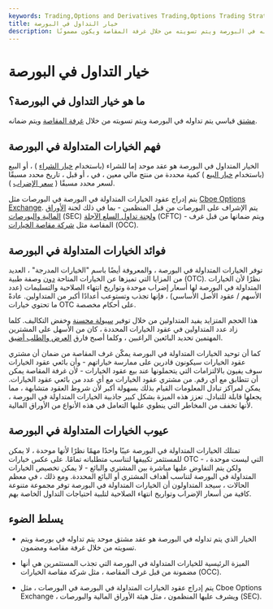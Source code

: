 ```yaml
---
keywords: Trading,Options and Derivatives Trading,Options Trading Strategy and Education,Options and Derivatives,Strategy and Education
title: خيار التداول في البورصة
description: الخيار الذي يتم تداوله في البورصة هو عقد مشتق موحد يتم تداوله في البورصة ويتم تسويته من خلال غرفة المقاصة ويكون مضمونًا.
---
```


# خيار التداول في البورصة
## ما هو خيار التداول في البورصة؟

[مشتق](/derivative) قياسي يتم تداوله في البورصة ويتم تسويته من خلال [غرفة المقاصة](/clearinghouse) ويتم ضمانه.

## فهم الخيارات المتداولة في البورصة

الخيار المتداول في البورصة هو عقد موحد إما للشراء (باستخدام [خيار الشراء](/calloption) ) ، أو البيع (باستخدام [خيار البيع](/putoption) ) كمية محددة من منتج مالي معين ، في ، أو قبل ، تاريخ محدد مسبقًا لسعر محدد مسبقًا ( [سعر الإضراب](/strikeprice) ).

يتم إدراج عقود الخيارات المتداولة في البورصة في البورصات مثل [Cboe Options Exchange](/cboe). يتم الإشراف على البورصات من قبل المنظمين - بما في ذلك لجنة [الأوراق المالية والبورصات](/sec) (SEC) [ولجنة تداول السلع الآجلة](/cftc) (CFTC) - ويتم ضمانها من قبل غرف المقاصة مثل [شركة مقاصة الخيارات](/occ) (OCC).

## فوائد الخيارات المتداولة في البورصة

توفر الخيارات المتداولة في البورصة ، والمعروفة أيضًا باسم "الخيارات المدرجة" ، العديد من المزايا التي تميزها عن الخيارات المتاحة [دون](/otc) وصفة طبية (OTC). نظرًا لأن الخيارات المتداولة في البورصة لها أسعار إضراب موحدة وتواريخ انتهاء الصلاحية والتسليمات (عدد الأسهم / عقود الأصل الأساسي) ، فإنها تجذب وتستوعب أعدادًا أكبر من المتداولين. عادةً ما تحتوي خيارات OTC على أحكام مخصصة.

هذا الحجم المتزايد يفيد المتداولين من خلال توفير [سيولة محسنة](/liquidity) وخفض التكاليف. كلما زاد عدد المتداولين في عقود الخيارات المحددة ، كان من الأسهل على المشترين المهتمين تحديد البائعين الراغبين ، وكلما أصبح فارق [العرض والطلب أضيق](/bid-askspread).

كما أن توحيد الخيارات المتداولة في البورصة يمكّن غرف المقاصة من ضمان أن مشتري عقود الخيارات سيكونون قادرين على ممارسة خياراتهم - وأن بائعي عقود الخيارات سوف يفيون بالالتزامات التي يتحملونها عند بيع عقود الخيارات - لأن غرفة المقاصة يمكن أن تتطابق مع أي رقم. من مشتري عقود الخيارات مع أي عدد من بائعي عقود الخيارات. يمكن لمراكز تبادل المعلومات القيام بذلك بسهولة أكبر لأن شروط العقود متشابهة ، مما يجعلها قابلة للتبادل. تعزز هذه الميزة بشكل كبير جاذبية الخيارات المتداولة في البورصة ، لأنها تخفف من المخاطر التي ينطوي عليها التعامل في هذه الأنواع من الأوراق المالية.

## عيوب الخيارات المتداولة في البورصة

تمتلك الخيارات المتداولة في البورصة عيبًا واحدًا مهمًا نظرًا لأنها موحدة ، لا يمكن للمستثمر تكييفها لتناسب متطلباته تمامًا. على عكس خيارات OTC - التي ليست موحدة ، ولكن يتم التفاوض عليها مباشرة بين المشتري والبائع - لا يمكن تخصيص الخيارات المتداولة في البورصة لتناسب أهداف المشتري أو البائع المحددة. ومع ذلك ، في معظم الحالات ، سيجد المتداولون أن الخيارات المتداولة في البورصة توفر مجموعة متنوعة كافية من أسعار الإضراب وتواريخ انتهاء الصلاحية لتلبية احتياجات التداول الخاصة بهم.

## يسلط الضوء

- الخيار الذي يتم تداوله في البورصة هو عقد مشتق موحد يتم تداوله في بورصة ويتم تسويته من خلال غرفة مقاصة ومضمون.

- الميزة الرئيسية للخيارات المتداولة في البورصة التي تجذب المستثمرين هي أنها مضمونة من قبل غرف المقاصة ، مثل شركة مقاصة الخيارات (OCC).

- يتم إدراج عقود الخيارات المتداولة في البورصة في البورصات ، مثل Cboe Options Exchange ، ويشرف عليها المنظمون ، مثل هيئة الأوراق المالية والبورصات (SEC).

